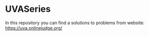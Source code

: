# UVASeries
In this repository you can find a solutions to problems from website: https://uva.onlinejudge.org/ 

